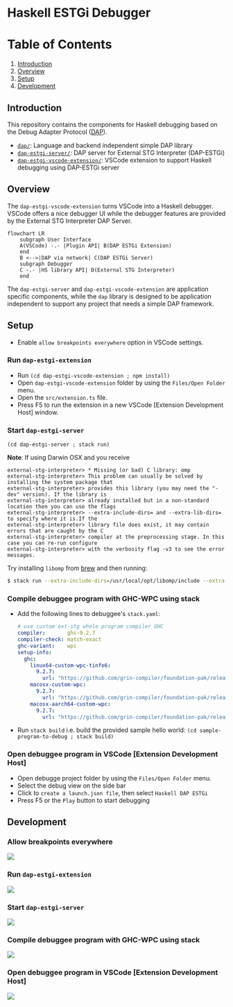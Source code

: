 # Haskell ESTGi Debugger

# Table of Contents
1. [Introduction](#introduction)
2. [Overview](#overview)
3. [Setup](#setup)
4. [Development](#development)

## Introduction

This repository contains the components for Haskell debugging based on the Debug Adapter Protocol ([DAP](https://microsoft.github.io/debug-adapter-protocol)).

  - [`dap/`](dap/): Language and backend independent simple DAP library
  - [`dap-estgi-server/`](dap-estgi-server/): DAP server for External STG Interpreter (DAP-ESTGi)
  - [`dap-estgi-vscode-extension/`](dap-estgi-vscode-extension/): VSCode extension to support Haskell debugging using DAP-ESTGi server

## Overview

The `dap-estgi-vscode-extension` turns VSCode into a Haskell debugger.
VSCode offers a nice debugger UI while the debugger features are provided by the External STG Interpreter DAP Server.

```mermaid
flowchart LR
	subgraph User Interface
	A(VSCode) -.- |Plugin API| B(DAP ESTGi Extension)
	end
	B <-->|DAP via network| C(DAP ESTGi Server)
	subgraph Debugger
	C -.- |HS library API| D(External STG Interpreter)
	end

```

The `dap-estgi-server` and `dap-estgi-vscode-extension` are application specific components, while the
`dap` library is designed to be application independent to support any project that needs a simple DAP framework.

## Setup
 - Enable `allow breakpoints everywhere` option in VSCode settings.

### Run `dap-estgi-extension`
   - Run `(cd dap-estgi-vscode-extension ; npm install)`
   - Open `dap-estgi-vscode-extension` folder by using the `Files/Open Folder` menu.
   - Open the `src/extension.ts` file.
   - Press F5 to run the extension in a new VSCode [Extension Development Host] window.

### Start `dap-estgi-server`
   `(cd dap-estgi-server ; stack run)`

**Note**: If using Darwin OSX and you receive

```
external-stg-interpreter> * Missing (or bad) C library: omp
external-stg-interpreter> This problem can usually be solved by installing the system package that
external-stg-interpreter> provides this library (you may need the "-dev" version). If the library is
external-stg-interpreter> already installed but in a non-standard location then you can use the flags
external-stg-interpreter> --extra-include-dirs= and --extra-lib-dirs= to specify where it is.If the
external-stg-interpreter> library file does exist, it may contain errors that are caught by the C
external-stg-interpreter> compiler at the preprocessing stage. In this case you can re-run configure
external-stg-interpreter> with the verbosity flag -v3 to see the error messages.
```

Try installing `libomp` from [brew](https://formulae.brew.sh/formula/libomp) and then running:


```bash
$ stack run --extra-include-dirs=/usr/local/opt/libomp/include --extra-lib-dirs=/usr/local/opt/libomp/lib
```

### Compile debuggee program with GHC-WPC using stack
   - Add the following lines to debuggee's `stack.yaml`:

	 ```yaml
	 # use custom ext-stg whole program compiler GHC
	 compiler:       ghc-9.2.7
	 compiler-check: match-exact
	 ghc-variant:    wpc
	 setup-info:
	   ghc:
		 linux64-custom-wpc-tinfo6:
		   9.2.7:
			 url: "https://github.com/grin-compiler/foundation-pak/releases/download/ghc-9.2.7/ghc-9.2.7-x86_64-unknown-linux.tar.xz"
		 macosx-custom-wpc:
		   9.2.7:
			 url: "https://github.com/grin-compiler/foundation-pak/releases/download/ghc-9.2.7/ghc-9.2.7-x86_64-apple-darwin.tar.xz"
		 macosx-aarch64-custom-wpc:
		   9.2.7:
			 url: "https://github.com/grin-compiler/foundation-pak/releases/download/ghc-9.2.7/ghc-9.2.7-aarch64-apple-darwin.tar.xz"
	 ```
   - Run `stack build`
	 i.e. build the provided sample hello world: `(cd sample-program-to-debug ; stack build)`

### Open debuggee program in VSCode [Extension Development Host]
   - Open debugge project folder by using the `Files/Open Folder` menu.
   - Select the debug view on the side bar
   - Click to `create a launch.json file`, then select `Haskell DAP ESTGi`
   - Press F5 or the `Play` button to start debugging

## Development

### Allow breakpoints everywhere
  ![](docs-images/dap-01-vscode-setup-5fps.avif)

### Run `dap-estgi-extension`
  ![](docs-images/dap-02-run-dap-estgi-extension-5fps.avif)

### Start `dap-estgi-server`
  ![](docs-images/dap-03-start-dap-estgi-server-5fps.avif)

### Compile debuggee program with GHC-WPC using stack
  ![](docs-images/dap-04-compile-debuggee-5fps.avif)

### Open debuggee program in VSCode [Extension Development Host]
  ![](docs-images/dap-05-open-debuggee-in-vscode-5fps.avif)
